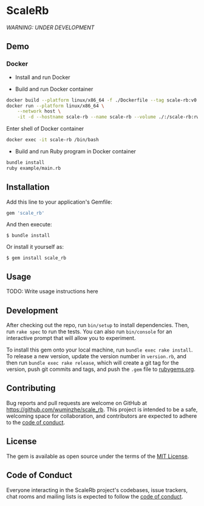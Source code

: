 # ScaleRb

*WARNING: UNDER DEVELOPMENT*

## Demo

### Docker

* Install and run Docker

* Build and run Docker container
```bash
docker build --platform linux/x86_64 -f ./Dockerfile --tag scale-rb:v0.2.2 ./
docker run --platform linux/x86_64 \
    --network host \
    -it -d --hostname scale-rb --name scale-rb --volume ./:/scale-rb:rw scale-rb:v0.2.2
```
Enter shell of Docker container
```bash
docker exec -it scale-rb /bin/bash
```

* Build and run Ruby program in Docker container
```bash
bundle install
ruby example/main.rb
```

## Installation

Add this line to your application's Gemfile:

```ruby
gem 'scale_rb'
```

And then execute:

    $ bundle install

Or install it yourself as:

    $ gem install scale_rb

## Usage

TODO: Write usage instructions here

## Development

After checking out the repo, run `bin/setup` to install dependencies. Then, run `rake spec` to run the tests. You can also run `bin/console` for an interactive prompt that will allow you to experiment.

To install this gem onto your local machine, run `bundle exec rake install`. To release a new version, update the version number in `version.rb`, and then run `bundle exec rake release`, which will create a git tag for the version, push git commits and tags, and push the `.gem` file to [rubygems.org](https://rubygems.org).

## Contributing

Bug reports and pull requests are welcome on GitHub at https://github.com/wuminzhe/scale_rb. This project is intended to be a safe, welcoming space for collaboration, and contributors are expected to adhere to the [code of conduct](https://github.com/wuminzhe/scale_rb/blob/master/CODE_OF_CONDUCT.md).


## License

The gem is available as open source under the terms of the [MIT License](https://opensource.org/licenses/MIT).

## Code of Conduct

Everyone interacting in the ScaleRb project's codebases, issue trackers, chat rooms and mailing lists is expected to follow the [code of conduct](https://github.com/[USERNAME]/scale_rb/blob/master/CODE_OF_CONDUCT.md).
